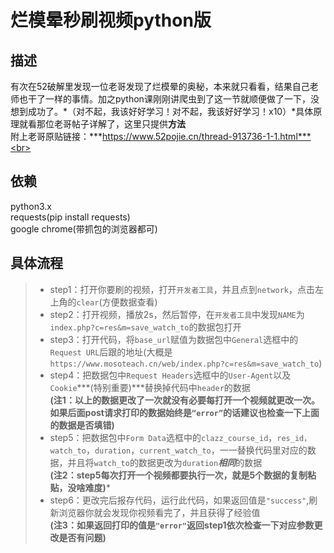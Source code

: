 # 烂模晕秒刷视频python版
## 描述
有次在52破解里发现一位老哥发现了烂模晕的奥秘，本来就只看看，结果自己老师也干了一样的事情。加之python课刚刚讲爬虫到了这一节就顺便做了一下，没想到成功了。*（对不起，我该好好学习！对不起，我该好好学习！x10）*具体原理就看那位老哥帖子详解了，这里只提供**方法**<br>
附上老哥原贴链接：***https://www.52pojie.cn/thread-913736-1-1.html***<br>
## 依赖
python3.x<br>
requests(pip install requests)<br>
google chrome(带抓包的浏览器都可)<br>
## 具体流程
>* step1：打开你要刷的视频，打开`开发者工具`，并且点到`network`，点击左上角的`clear`(方便数据查看)<br>
>* step2：打开视频，播放2s，然后暂停，在`开发者工具`中发现`NAME`为`index.php?c=res&m=save_watch_to`的数据包打开<br>
>* step3：打开代码，将`base_url`赋值为数据包中`General`选框中的`Request URL`后跟的地址(大概是`https://www.mosoteach.cn/web/index.php?c=res&m=save_watch_to`)<br>
>* step4：把数据包中`Request Headers`选框中的`User-Agent`以及`Cookie`***(特别重要)***替换掉代码中`header`的数据<br>
**(注1：以上的数据更改了一次就没有必要每打开一个视频就更改一次。如果后面post请求打印的数据始终是`“error”`的话建议也检查一下上面的数据是否填错)**<br>
>* step5：把数据包中`Form Data`选框中的`clazz_course_id`，`res_id，watch_to`，`duration`，`current_watch_to`，一一替换代码里对应的数据，并且将`watch_to`的数据更改为`duration`***相同***的数据<br>
**(注2：step5每次打开一个视频都要执行一次，就是5个数据的复制粘贴，没啥难度)***<br>
>* step6：更改完后报存代码，运行此代码，如果返回值是`"success"`,刷新浏览器你就会发现你视频看完了，并且获得了经验值<br>
**(注3：如果返回打印的值是`"error"`返回step1依次检查一下对应参数更改是否有问题)<br>**

